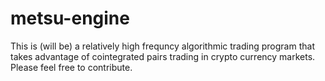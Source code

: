 # metsu-engine

This is (will be) a relatively high frequncy algorithmic trading program that takes advantage of cointegrated pairs trading in crypto currency markets.
Please feel free to contribute. 
